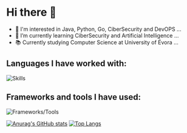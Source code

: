 # Hi there 👋
- 🔭 I'm interested in Java, Python, Go, CiberSecurity and DevOPS ...
- 🌱 I’m currently learning CiberSecurity and Artificial Intelligence ...
- 📚 Currently studying Computer Science at University of Évora ...

## Languages I have worked with:
![Skills](https://skillicons.dev/icons?i=c,cpp,cs,java,python,go,js,md,postgres,rust,bash,ocaml,php)

## Frameworks and tools I have used:
![Frameworks/Tools](https://skillicons.dev/icons?i=arduino,dotnet,git,maven,nodejs,react,unity,unreal,godot,blender)

[![Anurag's GitHub stats](https://github-readme-stats.vercel.app/api?username=tomassantunes&show_icons=true&theme=radical)](https://github.com/anuraghazra/github-readme-stats)
[![Top Langs](https://github-readme-stats.vercel.app/api/top-langs/?username=tomassantunes&layout=compact&count_private=true&theme=radical)](https://github.com/anuraghazra/github-readme-stats)

<!--
**tomassantunes/tomassantunes** is a ✨ _special_ ✨ repository because its `README.md` (this file) appears on your GitHub profile.
-->
